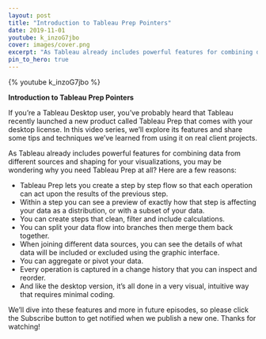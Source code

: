 ```yaml
---
layout: post
title: "Introduction to Tableau Prep Pointers"
date: 2019-11-01
youtube: k_inzoG7jbo
cover: images/cover.png
excerpt: "As Tableau already includes powerful features for combining data from different sources and shaping for your visualizations, you may be wondering why you need Tableau Prep at all?"
pin_to_hero: true
---
```


{% youtube k_inzoG7jbo %}

**Introduction to Tableau Prep Pointers**

If you’re a Tableau Desktop user, you’ve probably heard that Tableau recently launched a new product called Tableau Prep that comes with your desktop license. In this video series, we’ll explore its features and share some tips and techniques we’ve learned from using it on real client projects.

As Tableau already includes powerful features for combining data from different sources and shaping for your visualizations, you may be wondering why you need Tableau Prep at all? Here are a few reasons:

- Tableau Prep lets you create a step by step flow so that each operation can act upon the results of the previous step. 
- Within a step you can see a preview of exactly how that step is affecting your data as a distribution, or with a subset of your data.
- You can create steps that clean, filter and include calculations.
- You can split your data flow into branches then merge them back together. 
- When joining different data sources, you can see the details of what data will be included or excluded using the graphic interface. 
- You can aggregate or pivot your data.
- Every operation is captured in a change history that you can inspect and reorder.
- And like the desktop version, it’s all done in a very visual, intuitive way that requires minimal coding.
  
We’ll dive into these features and more in future episodes, so please click the Subscribe button to get notified when we publish a new one. Thanks for watching!

